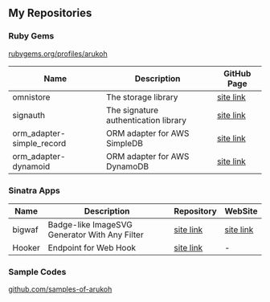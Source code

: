## My Repositories

### Ruby Gems
<a href="https://rubygems.org/profiles/arukoh" target="_blank">rubygems.org/profiles/arukoh</a>

| Name | Description | GitHub Page |
|------|-------------|-------------|
| omnistore | The storage library | <a href="http://arukoh.github.io/omnistore" target="_blank">site link</a> |
| signauth  | The signature authentication library | <a href="http://arukoh.github.io/signauth" target="_blank">site link</a> |
| orm_adapter-simple_record | ORM adapter for AWS SimpleDB | <a href="http://arukoh.github.io/orm_adapter-simple_record" target="_blank">site link</a> |
| orm_adapter-dynamoid | ORM adapter for AWS DynamoDB | <a href="http://arukoh.github.io/orm_adapter-dynamoid" target="_blank">site link</a> |

### Sinatra Apps

| Name | Description | Repository | WebSite |
|------|-------------|------------|---------|
| bigwaf | Badge-like ImageSVG Generator With Any Filter | <a href="https://github.com/arukoh/bigwaf" target="_blank">site link</a> |<a href="http://bigwaf.herokuapp.com/" target="_blank">site link</a> |
| Hooker | Endpoint for Web Hook | <a href="https://github.com/arukoh/Hooker" target="_blank">site link</a> | - |

### Sample Codes
<a href="https://github.com/samples-of-arukoh" target="_blank">github.com/samples-of-arukoh</a>
